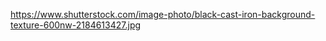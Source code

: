 <!-- https://i.pinimg.com/originals/3a/61/8f/3a618f45228dd352067ba4c17dfccc21.jpg -->
<!-- https://i.pinimg.com/originals/88/08/c9/8808c9c651d06c3f98ca8b7e86ce081b.gif -->
<!-- https://purepng.com/public/uploads/medium/purepng.com-old-televisiontvtelecommunicationmonochromeblack-and-whittelevisionoldblack-and-white-1421526536072yn6cs.png -->

https://www.shutterstock.com/image-photo/black-cast-iron-background-texture-600nw-2184613427.jpg

<!-- Sound Effect by <a href="https://pixabay.com/users/kokoreli777-39793239/?utm_source=link-attribution&utm_medium=referral&utm_campaign=music&utm_content=169418">michael koreli</a> from <a href="https://pixabay.com//?utm_source=link-attribution&utm_medium=referral&utm_campaign=music&utm_content=169418">Pixabay</a> -->
<!-- Sound Effect by <a href="https://pixabay.com/users/phoenix_connection_brazil-6017471/?utm_source=link-attribution&utm_medium=referral&utm_campaign=music&utm_content=99265">Sandro Lima</a> from <a href="https://pixabay.com/sound-effects//?utm_source=link-attribution&utm_medium=referral&utm_campaign=music&utm_content=99265">Pixabay</a> -->

<!-- https://images-wixmp-ed30a86b8c4ca887773594c2.wixmp.com/f/48d2cb06-849c-4c1d-8ed1-36c018d58582/d1zq5fx-2b9cd48d-1b4c-4541-918d-d3dec593f032.png/v1/fill/w_600,h_232,q_75,strp/brass_nameplate_by_aeltari.png?token=eyJ0eXAiOiJKV1QiLCJhbGciOiJIUzI1NiJ9.eyJpc3MiOiJ1cm46YXBwOjdlMGQxODg5ODIyNjQzNzNhNWYwZDQxNWVhMGQyNmUwIiwic3ViIjoidXJuOmFwcDo3ZTBkMTg4OTgyMjY0MzczYTVmMGQ0MTVlYTBkMjZlMCIsImF1ZCI6WyJ1cm46c2VydmljZTppbWFnZS5vcGVyYXRpb25zIl0sIm9iaiI6W1t7InBhdGgiOiIvZi80OGQyY2IwNi04NDljLTRjMWQtOGVkMS0zNmMwMThkNTg1ODIvZDF6cTVmeC0yYjljZDQ4ZC0xYjRjLTQ1NDEtOTE4ZC1kM2RlYzU5M2YwMzIucG5nIiwid2lkdGgiOiI8PTYwMCIsImhlaWdodCI6Ijw9MjMyIn1dXX0.4w58uBFl8sRfG28GkwPO4p0-gfH_ouzUGzEKDXNho58 -->

<!-- https://www.graphicsfuel.com/wp-content/uploads/2012/07/red-book.png -->
<!-- https://giphy.com/gifs/gJPAHT2Wbjhss  - explosion -->
<!-- https://webstockreview.net/images/clipart-train-animated-gif-4.gif -->